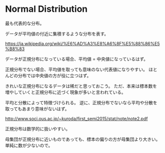 # Normal Distribution

最も代表的な分布。

データが平均値の付近に集積するような分布を表す。

https://ja.wikipedia.org/wiki/%E6%AD%A3%E8%A6%8F%E5%88%86%E5%B8%83

データが正規分布になっている場合、平均値 = 中央値になっているはず。

正規分布でない場合、平均値を取っても意味のない代表値になりやすい。
ほとんどの分布では中央値の方が役に立つはず。

きれいな正規分布になるデータは稀だと思っておこう。
ただ、本来は標本数を増やしていくと正規分布に近づく現象が多いと言われている。

平均と分散によって特徴づけられる。
逆に、正規分布でないなら平均や分散を取ってもあまり意味がないはず。

http://www.soci.ous.ac.jp/~kuroda/first_semi2015/stat/note/note2.pdf

正規分布は数学的に扱いやすい。

母集団が正規分布に近いものであっても、標本の偏りの方が母集団より大きい。単純に数が少ないので。
